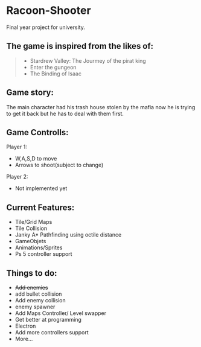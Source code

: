 # Racoon-Shooter

Final year project for university.

## The game is inspired from the likes of:

> - Stardrew Valley: The Jourmey of the pirat king
> - Enter the gungeon
> - The Binding of Isaac

## Game story:

The main character had his trash house stolen by the mafia now he is trying to get it back but he has to deal with them first.

## Game Controlls:

Player 1:

- W,A,S,D to move
- Arrows to shoot(subject to change)

Player 2:

- Not implemented yet

## Current Features:

- Tile/Grid Maps
- Tile Collision
- Janky A\* Pathfinding using octile distance
- GameObjets
- Animations/Sprites
- Ps 5 controller support

## Things to do:

- <s>Add enemies</s>
- add bullet collision
- Add enemy collision
- enemy spawner
- Add Maps Controller/ Level swapper
- Get better at programming
- Electron
- Add more controllers support
- More...
